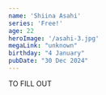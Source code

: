 ```yaml
---
name: 'Shiina Asahi'
series: 'Free!'
age: 22
heroImage: '/asahi-3.jpg'
megaLink: "unknown"
birthday: "4 January"
pubDate: "30 Dec 2024"
---
```

TO FILL OUT